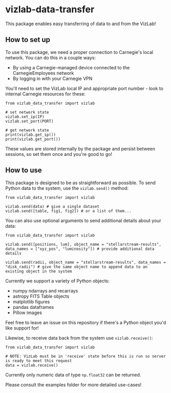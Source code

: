 # vizlab-data-transfer

This package enables easy transferring of data to and from the VizLab! 

## How to set up

To use this package, we need a proper connection to Carnegie's local network. You can do this in a couple ways:

* By using a Carnegie-managed device connected to the CarnegieEmployees network
* By logging in with your Carnegie VPN

You'll need to set the VizLab local IP and appropriate port number - look to internal Carnegie resources for these:

```
from vizlab_data_transfer import vizlab

# set network state
vizlab.set_ip(IP)
vizlab.set_port(PORT)

# get network state
print(vizlab.get_ip())
print(vizlab.get_port())
```

These values are stored internally by the package and persist between sessions, so set them once and you're good to go!

## How to use

This package is designed to be as straightforward as possible. To send Python data to the system, use the ```vizlab.send()``` method:

```
from vizlab_data_transfer import vizlab

vizlab.send(data) # give a single dataset
vizlab.send([table, fig1, fig2]) # or a list of them...
```

You can also use optional arguments to send additional details about your data:

```
from vizlab_data_transfer import vizlab

vizlab.send([positions, lum], object_name = "stellarstream-results", data_names = ["xyz_pos", "luminosity"]) # provide additional data details

vizlab.send(radii, object_name = "stellarstream-results", data_names = "disk_radii") # give the same object name to append data to an existing object in the system
```

Currently we support a variety of Python objects:
* numpy ndarrays and recarrays
* astropy FITS Table objects
* matplotlib figures
* pandas dataframes
* Pillow images

Feel free to leave an issue on this repository if there's a Python object you'd like support for!

Likewise, to receive data back from the system use ```vizlab.receive()```:

```
from vizlab_data_transfer import vizlab

# NOTE: VizLab must be in 'receive' state before this is run so server is ready to meet this request
data = vizlab.receive() 
```

Currently only numeric data of type ```np.float32``` can be returned.

Please consult the examples folder for more detailed use-cases!